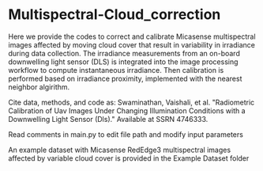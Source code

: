 # Multispectral-Cloud_correction
Here we provide the codes to correct and calibrate Micasense multispectral images affected by moving cloud cover that result in variability in irradiance during data collection. The irradiance measurements from an on-board downwelling light sensor (DLS) is integrated into the image processing workflow to compute instantaneous irradiance. Then calibration is performed based on irradiance proximity, implemented with the nearest neighbor algirithm. 

Cite data, methods, and code as: Swaminathan, Vaishali, et al. "Radiometric Calibration of Uav Images Under Changing Illumination Conditions with a Downwelling Light Sensor (Dls)." Available at SSRN 4746333.

Read comments in main.py to edit file path and modify input parameters

An example dataset with Micasense RedEdge3 multispectral images affected by variable cloud cover is provided in the Example Dataset folder
